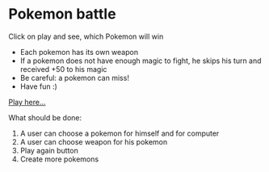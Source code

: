 # Pokemon battle

Click on play and see, which Pokemon will win

- Each pokemon has its own weapon 
- If a pokemon does not have enough magic to fight, he skips his turn and received +50 to his magic
- Be careful: a pokemon can miss!
- Have fun :)

[Play here...](https://vic-teshua.github.io/pokemon-battle)

What should be done:
1. A user can choose a pokemon for himself and for computer
2. A user can choose weapon for his pokemon
3. Play again button
4. Create more pokemons
